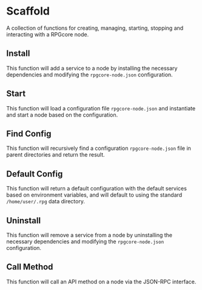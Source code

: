 # Scaffold
A collection of functions for creating, managing, starting, stopping and interacting with a RPGcore node.

## Install
This function will add a service to a node by installing the necessary dependencies and modifying the `rpgcore-node.json` configuration.

## Start
This function will load a configuration file `rpgcore-node.json` and instantiate and start a node based on the configuration.

## Find Config
This function will recursively find a configuration `rpgcore-node.json` file in parent directories and return the result.

## Default Config
This function will return a default configuration with the default services based on environment variables, and will default to using the standard `/home/user/.rpg` data directory.

## Uninstall
This function will remove a service from a node by uninstalling the necessary dependencies and modifying the `rpgcore-node.json` configuration.

## Call Method
This function will call an API method on a node via the JSON-RPC interface.
